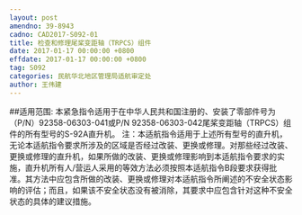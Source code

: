 ```yaml
---
layout: post
amendno: 39-8943
cadno: CAD2017-S092-01
title: 检查和修理尾桨变距轴（TRPCS）组件
date: 2017-01-17 00:00:00 +0800
effdate: 2017-01-17 00:00:00 +0800
tag: S092
categories: 民航华北地区管理局适航审定处
author: 王伟建
---
```


##适用范围:
本紧急指令适用于在中华人民共和国注册的、安装了零部件号为（P/N）92358-06303-041或P/N 92358-06303-042尾桨变距轴（TRPCS）组件的所有型号的S-92A直升机。
注：本适航指令适用于上述所有型号的直升机，无论本适航指令要求所涉及的区域是否经过改装、更换或修理。对那些经过改装、更换或修理的直升机，如果所做的改装、更换或修理影响到本适航指令要求的实施，直升机所有人/营运人采用的等效方法必须按照本适航指令B段要求获得批准。其方法中应包含所做的改装、更换或修理对本适航指令所阐述的不安全状态影响的评估；而且，如果该不安全状态没有被消除，其要求中应包含针对这种不安全状态的具体的建议措施。

